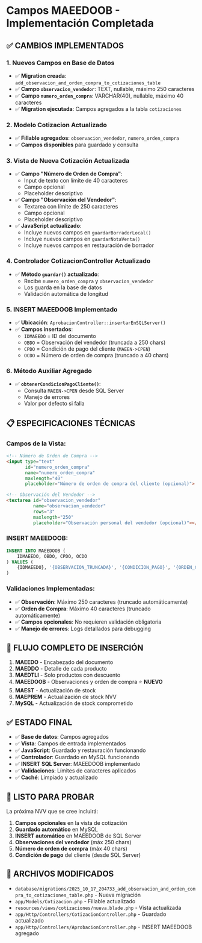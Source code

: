 # Campos MAEEDOOB - Implementación Completada

## ✅ **CAMBIOS IMPLEMENTADOS**

### **1. Nuevos Campos en Base de Datos**
- ✅ **Migration creada**: `add_observacion_and_orden_compra_to_cotizaciones_table`
- ✅ **Campo `observacion_vendedor`**: TEXT, nullable, máximo 250 caracteres
- ✅ **Campo `numero_orden_compra`**: VARCHAR(40), nullable, máximo 40 caracteres
- ✅ **Migration ejecutada**: Campos agregados a la tabla `cotizaciones`

### **2. Modelo Cotizacion Actualizado**
- ✅ **Fillable agregados**: `observacion_vendedor`, `numero_orden_compra`
- ✅ **Campos disponibles** para guardado y consulta

### **3. Vista de Nueva Cotización Actualizada**
- ✅ **Campo "Número de Orden de Compra"**:
  - Input de texto con límite de 40 caracteres
  - Campo opcional
  - Placeholder descriptivo
- ✅ **Campo "Observación del Vendedor"**:
  - Textarea con límite de 250 caracteres
  - Campo opcional
  - Placeholder descriptivo
- ✅ **JavaScript actualizado**:
  - Incluye nuevos campos en `guardarBorradorLocal()`
  - Incluye nuevos campos en `guardarNotaVenta()`
  - Incluye nuevos campos en restauración de borrador

### **4. Controlador CotizacionController Actualizado**
- ✅ **Método `guardar()` actualizado**:
  - Recibe `numero_orden_compra` y `observacion_vendedor`
  - Los guarda en la base de datos
  - Validación automática de longitud

### **5. INSERT MAEEDOOB Implementado**
- ✅ **Ubicación**: `AprobacionController::insertarEnSQLServer()`
- ✅ **Campos insertados**:
  - `IDMAEEDO` = ID del documento
  - `OBDO` = Observación del vendedor (truncada a 250 chars)
  - `CPDO` = Condición de pago del cliente (`MAEEN->CPEN`)
  - `OCDO` = Número de orden de compra (truncado a 40 chars)

### **6. Método Auxiliar Agregado**
- ✅ **`obtenerCondicionPagoCliente()`**:
  - Consulta `MAEEN->CPEN` desde SQL Server
  - Manejo de errores
  - Valor por defecto si falla

## 📋 **ESPECIFICACIONES TÉCNICAS**

### **Campos de la Vista:**
```html
<!-- Número de Orden de Compra -->
<input type="text" 
       id="numero_orden_compra" 
       name="numero_orden_compra" 
       maxlength="40"
       placeholder="Número de orden de compra del cliente (opcional)">

<!-- Observación del Vendedor -->
<textarea id="observacion_vendedor" 
          name="observacion_vendedor" 
          rows="3" 
          maxlength="250"
          placeholder="Observación personal del vendedor (opcional)"></textarea>
```

### **INSERT MAEEDOOB:**
```sql
INSERT INTO MAEEDOOB (
    IDMAEEDO, OBDO, CPDO, OCDO
) VALUES (
    {IDMAEEDO}, '{OBSERVACION_TRUNCADA}', '{CONDICION_PAGO}', '{ORDEN_COMPRA_TRUNCADA}'
)
```

### **Validaciones Implementadas:**
- ✅ **Observación**: Máximo 250 caracteres (truncado automáticamente)
- ✅ **Orden de Compra**: Máximo 40 caracteres (truncado automáticamente)
- ✅ **Campos opcionales**: No requieren validación obligatoria
- ✅ **Manejo de errores**: Logs detallados para debugging

## 🎯 **FLUJO COMPLETO DE INSERCIÓN**

1. **MAEEDO** - Encabezado del documento
2. **MAEDDO** - Detalle de cada producto
3. **MAEDTLI** - Solo productos con descuento
4. **MAEEDOOB** - Observaciones y orden de compra ⭐ **NUEVO**
5. **MAEST** - Actualización de stock
6. **MAEPREM** - Actualización de stock NVV
7. **MySQL** - Actualización de stock comprometido

## ✅ **ESTADO FINAL**

- ✅ **Base de datos**: Campos agregados
- ✅ **Vista**: Campos de entrada implementados
- ✅ **JavaScript**: Guardado y restauración funcionando
- ✅ **Controlador**: Guardado en MySQL funcionando
- ✅ **INSERT SQL Server**: MAEEDOOB implementado
- ✅ **Validaciones**: Límites de caracteres aplicados
- ✅ **Caché**: Limpiado y actualizado

## 🚀 **LISTO PARA PROBAR**

La próxima NVV que se cree incluirá:
1. **Campos opcionales** en la vista de cotización
2. **Guardado automático** en MySQL
3. **INSERT automático** en MAEEDOOB de SQL Server
4. **Observaciones del vendedor** (máx 250 chars)
5. **Número de orden de compra** (máx 40 chars)
6. **Condición de pago** del cliente (desde SQL Server)

## 📝 **ARCHIVOS MODIFICADOS**

- `database/migrations/2025_10_17_204733_add_observacion_and_orden_compra_to_cotizaciones_table.php` - Nueva migración
- `app/Models/Cotizacion.php` - Fillable actualizado
- `resources/views/cotizaciones/nueva.blade.php` - Vista actualizada
- `app/Http/Controllers/CotizacionController.php` - Guardado actualizado
- `app/Http/Controllers/AprobacionController.php` - INSERT MAEEDOOB agregado



